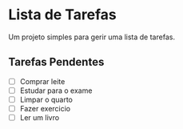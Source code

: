 # Lista de Tarefas
Um projeto simples para gerir uma lista de tarefas.

## Tarefas Pendentes

- [ ] Comprar leite
- [ ] Estudar para o exame
- [ ] Limpar o quarto
- [ ] Fazer exercicio
- [ ] Ler um livro